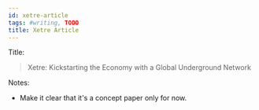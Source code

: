 ```yaml
---
id: xetre-article
tags: #writing, TODO
title: Xetre Article
---
```


Title:

> Xetre: Kickstarting the Economy with a Global Underground Network

Notes:

* Make it clear that it's a concept paper only for now.